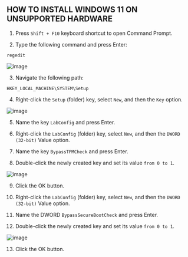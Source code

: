 ## HOW TO INSTALL WINDOWS 11 ON UNSUPPORTED HARDWARE

1. Press `Shift + F10` keyboard shortcut to open Command Prompt.

2. Type the following command and press Enter:
```
regedit
```

![image](https://user-images.githubusercontent.com/96930989/211143957-4e4d6391-c4ee-45ab-9a99-110d7eaeca50.png)

3. Navigate the following path:
```
HKEY_LOCAL_MACHINE\SYSTEM\Setup
```
4. Right-click the `Setup` (folder) key, select `New`, and then the `Key` option.

![image](https://user-images.githubusercontent.com/96930989/211144174-abcfba6f-fddf-41f8-9d5e-4ff39d32f026.png)

5. Name the key `LabConfig` and press Enter.

6. Right-click the `LabConfig` (folder) key, select `New`, and then the `DWORD (32-bit)` Value option.

7. Name the key `BypassTPMCheck` and press Enter.

8. Double-click the newly created key and set its value `from 0 to 1`.

![image](https://user-images.githubusercontent.com/96930989/211144203-621e5e83-18b0-4dac-b66b-13d2d6c39a8b.png)

9. Click the OK button.

10. Right-click the `LabConfig` (folder) key, select `New`, and then the `DWORD (32-bit)` Value option.

11. Name the DWORD `BypassSecureBootCheck` and press Enter.

12. Double-click the newly created key and set its value `from 0 to 1`.

![image](https://user-images.githubusercontent.com/96930989/211144233-534456e1-787b-4bd4-820c-e1cf915b3def.png)

13. Click the OK button.

